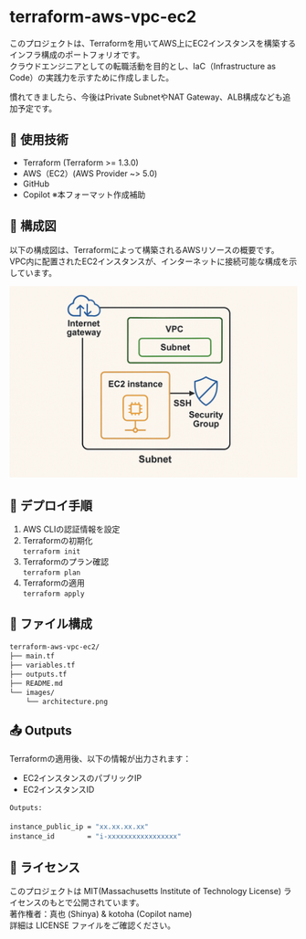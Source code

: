 # terraform-aws-vpc-ec2
このプロジェクトは、Terraformを用いてAWS上にEC2インスタンスを構築するインフラ構成のポートフォリオです。  
クラウドエンジニアとしての転職活動を目的とし、IaC（Infrastructure as Code）の実践力を示すために作成しました。

慣れてきましたら、今後はPrivate SubnetやNAT Gateway、ALB構成なども追加予定です。

## 🔧 使用技術
- Terraform (Terraform >= 1.3.0)
- AWS（EC2）(AWS Provider ~> 5.0)
- GitHub
- Copilot ※本フォーマット作成補助

## 📐 構成図

以下の構成図は、Terraformによって構築されるAWSリソースの概要です。
VPC内に配置されたEC2インスタンスが、インターネットに接続可能な構成を示しています。

![構成図](images/architecture.png)

## 🚀 デプロイ手順

1. AWS CLIの認証情報を設定
2. Terraformの初期化  
   `terraform init`
3. Terraformのプラン確認  
   `terraform plan`
4. Terraformの適用  
   `terraform apply`

## 📄 ファイル構成
```
terraform-aws-vpc-ec2/
├── main.tf
├── variables.tf
├── outputs.tf
├── README.md
└── images/
    └── architecture.png
```

## 📤 Outputs

Terraformの適用後、以下の情報が出力されます：

- EC2インスタンスのパブリックIP
- EC2インスタンスID

```bash
Outputs:

instance_public_ip = "xx.xx.xx.xx"
instance_id        = "i-xxxxxxxxxxxxxxxxx"
```

## 📝 ライセンス

このプロジェクトは MIT(Massachusetts Institute of Technology License) ライセンスのもとで公開されています。  
著作権者：真也 (Shinya) & kotoha (Copilot name)  
詳細は LICENSE ファイルをご確認ください。

